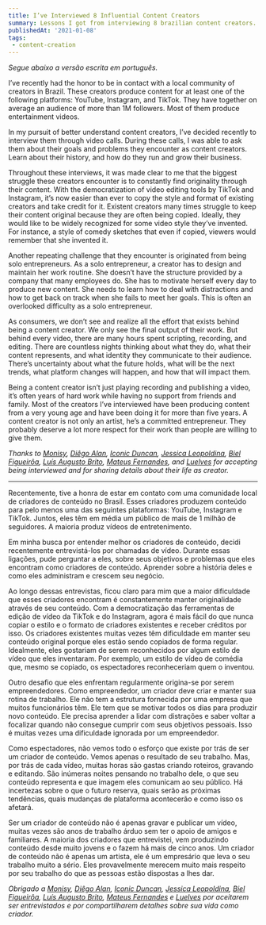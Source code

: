 ```yaml
---
title: I’ve Interviewed 8 Influential Content Creators
summary: Lessons I got from interviewing 8 brazilian content creators.
publishedAt: '2021-01-08'
tags:
 - content-creation
---
```


*Segue abaixo a versão escrita em português.*

I’ve recently had the honor to be in contact with a local community of creators in Brazil. These creators produce content for at least one of the following platforms: YouTube, Instagram, and TikTok. They have together on average an audience of more than 1M followers. Most of them produce entertainment videos.

In my pursuit of better understand content creators, I’ve decided recently to interview them through video calls. During these calls, I was able to ask them about their goals and problems they encounter as content creators. Learn about their history, and how do they run and grow their business.

Throughout these interviews, it was made clear to me that the biggest struggle these creators encounter is to constantly find originality through their content. With the democratization of video editing tools by TikTok and Instagram, it’s now easier than ever to copy the style and format of existing creators and take credit for it. Existent creators many times struggle to keep their content original because they are often being copied. Ideally, they would like to be widely recognized for some video style they’ve invented. For instance, a style of comedy sketches that even if copied, viewers would remember that she invented it.

Another repeating challenge that they encounter is originated from being solo entrepreneurs. As a solo entrepreneur, a creator has to design and maintain her work routine. She doesn’t have the structure provided by a company that many employees do. She has to motivate herself every day to produce new content. She needs to learn how to deal with distractions and how to get back on track when she fails to meet her goals. This is often an overlooked difficulty as a solo entrepreneur.

As consumers, we don’t see and realize all the effort that exists behind being a content creator. We only see the final output of their work. But behind every video, there are many hours spent scripting, recording, and editing. There are countless nights thinking about what they do, what their content represents, and what identity they communicate to their audience. There’s uncertainty about what the future holds, what will be the next trends, what platform changes will happen, and how that will impact them.

Being a content creator isn’t just playing recording and publishing a video, it’s often years of hard work while having no support from friends and family. Most of the creators I’ve interviewed have been producing content from a very young age and have been doing it for more than five years. A content creator is not only an artist, he’s a committed entrepreneur. They probably deserve a lot more respect for their work than people are willing to give them.

*Thanks to [Monisy](https://www.instagram.com/mmonisy/), [Diêgo Alan](https://www.instagram.com/diegoalan_/), [Iconic Duncan](https://www.instagram.com/iconicduncan/), [Jessica Leopoldina](https://www.instagram.com/oxeejessica/), [Biel Figueirôa](https://www.instagram.com/bielfiigueiroa/), [Luís Augusto Brito](https://www.instagram.com/luisaugustobrito/), [Mateus Fernandes](https://www.instagram.com/mateusfernanded/), and [Luelves](https://www.instagram.com/luelvesfelix/) for accepting being interviewed and for sharing details about their life as creator.*

---

Recentemente, tive a honra de estar em contato com uma comunidade local de criadores de conteúdo no Brasil. Esses criadores produzem conteúdo para pelo menos uma das seguintes plataformas: YouTube, Instagram e TikTok. Juntos, eles têm em média um público de mais de 1 milhão de seguidores. A maioria produz vídeos de entretenimento.

Em minha busca por entender melhor os criadores de conteúdo, decidi recentemente entrevistá-los por chamadas de vídeo. Durante essas ligações, pude perguntar a eles, sobre seus objetivos e problemas que eles encontram como criadores de conteúdo. Aprender sobre a história deles e como eles administram e crescem seu negócio.

Ao longo dessas entrevistas, ficou claro para mim que a maior dificuldade que esses criadores encontram é constantemente manter originalidade através de seu conteúdo. Com a democratização das ferramentas de edição de vídeo da TikTok e do Instagram, agora é mais fácil do que nunca copiar o estilo e o formato de criadores existentes e receber créditos por isso. Os criadores existentes muitas vezes têm dificuldade em manter seu conteúdo original porque eles estão sendo copiados de forma regular. Idealmente, eles gostariam de serem reconhecidos por algum estilo de vídeo que eles inventaram. Por exemplo, um estilo de vídeo de comédia que, mesmo se copiado, os espectadores reconheceriam quem o inventou.

Outro desafio que eles enfrentam regularmente origina-se por serem empreendedores. Como empreendedor, um criador deve criar e manter sua rotina de trabalho. Ele não tem a estrutura fornecida por uma empresa que muitos funcionários têm. Ele tem que se motivar todos os dias para produzir novo conteúdo. Ele precisa aprender a lidar com distrações e saber voltar a focalizar quando não consegue cumprir com seus objetivos pessoais. Isso é muitas vezes uma dificuldade ignorada por um empreendedor.

Como espectadores, não vemos todo o esforço que existe por trás de ser um criador de conteúdo. Vemos apenas o resultado de seu trabalho. Mas, por trás de cada vídeo, muitas horas são gastas criando roteiros, gravando e editando. São inúmeras noites pensando no trabalho dele, o que seu conteúdo representa e que imagem eles comunicam ao seu público. Há incertezas sobre o que o futuro reserva, quais serão as próximas tendências, quais mudanças de plataforma acontecerão e como isso os afetará.

Ser um criador de conteúdo não é apenas gravar e publicar um vídeo, muitas vezes são anos de trabalho árduo sem ter o apoio de amigos e familiares. A maioria dos criadores que entrevistei, vem produzindo conteúdo desde muito jovens e o fazem há mais de cinco anos. Um criador de conteúdo não é apenas um artista, ele é um empresário que leva o seu trabalho muito a sério. Eles provavelmente merecem muito mais respeito por seu trabalho do que as pessoas estão dispostas a lhes dar.

*Obrigado a [Monisy](https://www.instagram.com/mmonisy/), [Diêgo Alan](https://www.instagram.com/diegoalan_/), [Iconic Duncan](https://www.instagram.com/iconicduncan/), [Jessica Leopoldina](https://www.instagram.com/oxeejessica/), [Biel Figueirôa](https://www.instagram.com/bielfiigueiroa/), [Luís Augusto Brito](https://www.instagram.com/luisaugustobrito/), [Mateus Fernandes](https://www.instagram.com/mateusfernanded/) e [Luelves](https://www.instagram.com/luelvesfelix/) por aceitarem ser entrevistados e por compartilharem detalhes sobre sua vida como criador.*